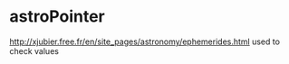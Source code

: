 # astroPointer

http://xjubier.free.fr/en/site_pages/astronomy/ephemerides.html used to check values
